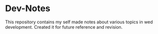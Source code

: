 # Dev-Notes

This repository contains my self made notes about various topics in wed development. Created it for future reference and revision.

